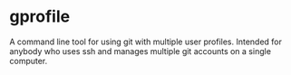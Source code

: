 # gprofile
A command line tool for using git with multiple user profiles.
Intended for anybody who uses ssh and manages multiple git accounts on a single computer.